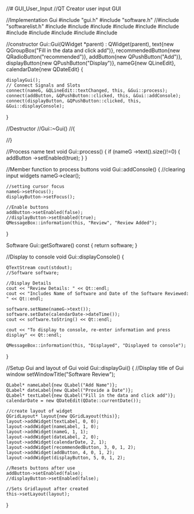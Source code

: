 //# GUI_User_Input
//QT Creator user input GUI

//Implementation Gui
#include "gui.h"
#include "software.h"
//#include "softwarelist.h"
#include <QPushButton>
#include <QLineEdit>
#include <QLabel>
#include <QGridLayout>
#include <QMessageBox>
#include <QLayout>
#include <QDateEdit>
#include <QTextStream>
#include <QGroupBox>
#include <QRadioButton>
#include <QList>

//constructor
Gui::Gui(QWidget *parent)
    : QWidget(parent), text{new QGroupBox("Fill in the data and click add")},
    recommendedButton{new QRadioButton("recommended")},
    addButton{new QPushButton("Add")}, displayButton{new QPushButton("Display")},
    nameG{new QLineEdit}, calendarDate{new QDateEdit}
{

    displayGui();
    // Connect Signals and Slots
    connect(nameG, &QLineEdit::textChanged, this, &Gui::process);
    connect(addButton, &QPushButton::clicked, this, &Gui::addConsole);
    connect(displayButton, &QPushButton::clicked, this, &Gui::displayConsole);
}

//Destructor
//Gui::~Gui()
//{

//}

//Process name text
void Gui::process()
{
    if (nameG ->text().size()!=0)
    {
        addButton ->setEnabled(true);
    }
}

//Member function to process buttons
void Gui::addConsole()
{
    //clearing input widgets
    nameG->clear();

    //setting cursor focus
    nameG->setFocus();
    displayButton->setFocus();

    //Enable buttons
    addButton->setEnabled(false);
    //displayButton->setEnabled(true);
    QMessageBox::information(this, "Review", "Review Added");
}

Software Gui::getSoftware() const
{
    return software;
}

//Display to console
void Gui::displayConsole()
{

    QTextStream cout(stdout);
    //Software software;

    //Display Details
    cout << "Review Details: " << Qt::endl;
    cout << "Includes Name of Software and Date of the Software Reviewed: " << Qt::endl;

    software.setName(nameG->text());
    software.setDate(calendarDate->dateTime());
    cout << software.toString() << Qt::endl;

    cout << "To display to console, re-enter information and press display" << Qt::endl;

    QMessageBox::information(this, "Displayed", "Displayed to console");
}

//Setup Gui and layout of Gui
void Gui::displayGui()
{
    //Display title of Gui window
    setWindowTitle("Software Review");

    QLabel* nameLabel{new QLabel("Add Name")};
    QLabel* dateLabel{new QLabel("Provide a Date")};
    QLabel* textLabel{new QLabel("Fill in the data and click add")};
    calendarDate = new QDateEdit(QDate::currentDate());

    //create layout of widget
    QGridLayout* layout{new QGridLayout(this)};
    layout->addWidget(textLabel, 0, 0);
    layout->addWidget(nameLabel, 1, 0);
    layout->addWidget(nameG, 1, 1);
    layout->addWidget(dateLabel, 2, 0);
    layout->addWidget(calendarDate, 2, 1);
    layout->addWidget(recommendedButton, 3, 0, 1, 2);
    layout->addWidget(addButton, 4, 0, 1, 2);
    layout->addWidget(displayButton, 5, 0, 1, 2);

    //Resets buttons after use
    addButton->setEnabled(false);
    //displayButton->setEnabled(false);

    //Sets Gridlayout after created
    this->setLayout(layout);
}
